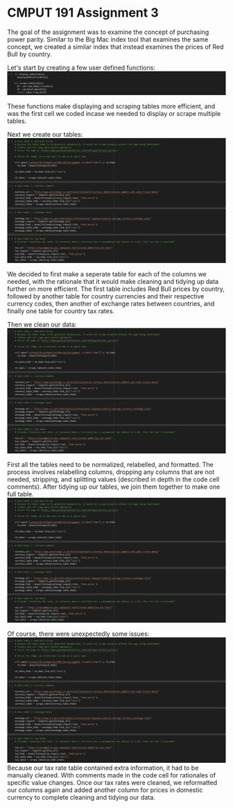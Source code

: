 # CMPUT 191 Assignment 3

The goal of the assignment was to examine the concept of purchasing power parity. Similar to the Big Mac index tool that examines the same concept, we created a similar index that instead examines the prices of Red Bull by country.

Let's start by creating a few user defined functions:
![UDFs](1.png "UDFs")

These functions make displaying and scraping tables more efficient, and was the first cell we coded incase we needed to display or scrape multiple tables.

Next we create our tables:
![tables](2.png "Tables")

We decided to first make a seperate table for each of the columns we needed, with the rationale that it would make cleaning and tidying up data further on more efficient. The first table includes Red Bull prices by country, followed by another table for country currencies and their respective currency codes, then another of exchange rates between countries, and finally one table for country tax rates.

Then we clean our data:
![clean](2.png "Tidying Up")

First all the tables need to be normalized, relabelled, and formatted. The process involves relabelling columns, dropping any columns that are not needed, stripping, and splitting values (described in depth in the code cell comments). After tidying up our tables, we join them together to make one full table.
![join](2.png "Combine")

Of course, there were unexpectedly some issues:
![manual](2.png "Manual")
Because our tax rate table contained extra information, it had to be manually cleaned. With comments made in the code cell for rationales of specific value changes.
Once our tax rates were cleaned, we reformatted our columns again and added another column for prices in domestic currency to complete cleaning and tidying our data.
